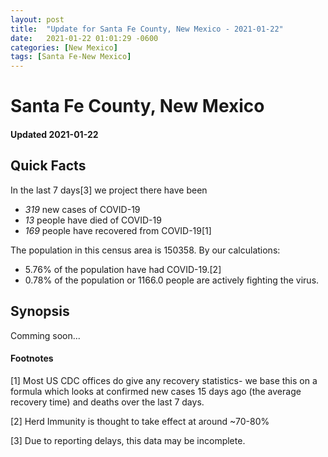 ```yaml
---
layout: post
title:  "Update for Santa Fe County, New Mexico - 2021-01-22"
date:   2021-01-22 01:01:29 -0600
categories: [New Mexico]
tags: [Santa Fe-New Mexico]
---
```


# Santa Fe County, New Mexico
#### Updated 2021-01-22

## Quick Facts

In the last 7 days[3] we project there have been
- *319* new cases of COVID-19
- *13* people have died of COVID-19
- *169* people have recovered from COVID-19[1]

The population in this census area is 150358. By our calculations:
- 5.76% of the population have had COVID-19.[2]
- 0.78% of the population or 1166.0 people are actively fighting the virus.

## Synopsis

Comming soon...


#### Footnotes

[1] Most US CDC offices do give any recovery statistics- we base this on a formula which looks at confirmed new cases
15 days ago (the average recovery time) and deaths over the last 7 days.

[2] Herd Immunity is thought to take effect at around ~70-80%

[3] Due to reporting delays, this data may be incomplete.
 
    